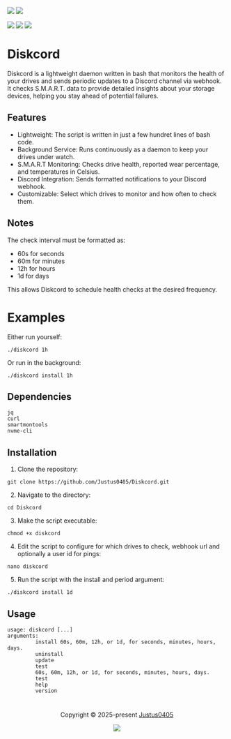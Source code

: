 <p align="left">
    <!-- Discord Badge -->
    <a href="https://discord.justus0405.com/"><img src="https://img.shields.io/discord/1370519315400495234?logo=Discord&colorA=1e1e2e&colorB=a6e3a1&style=for-the-badge"></a>
    <!-- Version Badge -->
    <a href="https://github.com/Justus0405/Diskcord/blob/main/diskcord"><img src="https://img.shields.io/badge/Version-1.0-blue?colorA=1e1e2e&colorB=cdd6f4&style=for-the-badge"></a>
</p>

<p align="left">
    <!-- Stars Badge -->
	<a href="https://github.com/Justus0405/Diskcord/stargazers"><img src="https://img.shields.io/github/stars/Justus0405/Diskcord?colorA=1e1e2e&colorB=b7bdf8&style=for-the-badge"></a>
    <!-- Issues Badge -->
	<a href="https://github.com/Justus0405/Diskcord/issues"><img src="https://img.shields.io/github/issues/Justus0405/Diskcord?colorA=1e1e2e&colorB=f5a97f&style=for-the-badge"></a>
    <!-- Contributors Badge -->
	<a href="https://github.com/Justus0405/Diskcord/contributors"><img src="https://img.shields.io/github/contributors/Justus0405/Diskcord?colorA=1e1e2e&colorB=a6da95&style=for-the-badge"></a>
</p>

# Diskcord

Diskcord is a lightweight daemon written in bash that monitors the health of your drives and sends periodic updates to a Discord channel via webhook. It checks S.M.A.R.T. data to provide detailed insights about your storage devices, helping you stay ahead of potential failures.

## Features

- Lightweight: The script is written in just a few hundret lines of bash code.
- Background Service: Runs continuously as a daemon to keep your drives under watch.
- S.M.A.R.T Monitoring: Checks drive health, reported wear percentage, and temperatures in Celsius.
- Discord Integration: Sends formatted notifications to your Discord webhook.
- Customizable: Select which drives to monitor and how often to check them.

## Notes

The check interval must be formatted as:

- 60s for seconds
- 60m for minutes
- 12h for hours
- 1d for days

This allows Diskcord to schedule health checks at the desired frequency.

# Examples

Either run yourself:

```shell
./diskcord 1h
```

Or run in the background:

```shell
./diskcord install 1h
```

## Dependencies

```plaintext
jq
curl
smartmontools
nvme-cli
```

## Installation

1. Clone the repository:

```shell
git clone https://github.com/Justus0405/Diskcord.git
```

2. Navigate to the directory:

```shell
cd Diskcord
```

3. Make the script executable:

```shell
chmod +x diskcord
```

4. Edit the script to configure for which drives to check, webhook url and optionally a user id for pings:

```shell
nano diskcord
```

5. Run the script with the install and period argument:

```shell
./diskcord install 1d
```

## Usage

```plaintext
usage: diskcord [...]
arguments:
         install 60s, 60m, 12h, or 1d, for seconds, minutes, hours, days.
         uninstall
         update
         test
         60s, 60m, 12h, or 1d, for seconds, minutes, hours, days.
         test
         help
         version
```

#

<p align="center">
	Copyright &copy; 2025-present <a href="https://github.com/Justus0405" target="_blank">Justus0405</a>
</p>

<p align="center">
	<a href="https://github.com/Justus0405/Diskcord/blob/main/LICENSE"><img src="https://img.shields.io/github/license/Justus0405/Diskcord?logo=Github&colorA=1e1e2e&colorB=cba6f7&style=for-the-badge"></a>
</p>
